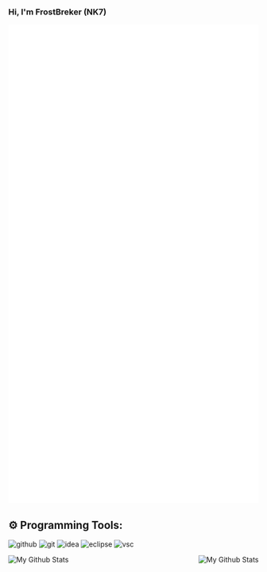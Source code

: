 ### Hi, I'm FrostBreker (NK7)

![Metrics](/github-metrics.svg)

## ⚙️ Programming Tools:
<p>
  <img alt="github" width="50px" src="https://raw.githubusercontent.com/coderjojo/coderjojo/master/img/github.svg"/>
    <img alt="git" width="50px" src="https://upload.wikimedia.org/wikipedia/commons/thumb/3/3f/Git_icon.svg/97px-Git_icon.svg.png"/ >
  <img alt="idea" width="50px" src="https://zupimages.net/up/21/20/5wyw.png"/>
    <img alt="eclipse" width="50px" src="https://zupimages.net/up/21/20/j81o.png"/>
    <img alt="vsc" width="45px" src="https://zupimages.net/up/21/07/wp8q.png"/>
</p>

<img align="left" alt="My Github Stats" src="https://my-card-stats.vercel.app/api/top-langs/?username=FrostBreker&langs_count=8&count_private=true&show_icons=true&theme=radical&hide_border=true&layout=compact" />
<img align="right" alt="My Github Stats" src="https://github-readme-stats.vercel.app/api?username=FrostBreker&count_private=true&show_icons=true&theme=radical&hide_border=true" />
